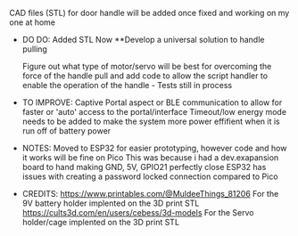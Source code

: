 CAD files (STL) for door handle will be added once fixed and working on my one at home

- DO DO:
    Added STL 
    Now **Develop a universal solution to handle pulling

    Figure out what type of motor/servo will be best for overcoming the force of the handle pull
    and add code to allow the script handler to enable the operation of the handle
      - Tests still in process

- TO IMPROVE:
    Captive Portal aspect or BLE communication to allow for faster or 'auto' access
    to the portal/interface
    Timeout/low energy mode needs to be added to make the system more power effifient when it is run off of battery power

- NOTES:
    Moved to ESP32 for easier prototyping, however code and how it works will be fine on Pico
    This was because i had a dev.exapansion board to hand making GND, 5V, GPIO21 perfectly close
    ESP32 has issues with creating a password locked connection compared to Pico

- CREDITS:
    https://www.printables.com/@MuldeeThings_81206
        For the 9V battery holder implented on the 3D print STL
    https://cults3d.com/en/users/cebess/3d-models
        For the Servo holder/cage implented on the 3D print STL
